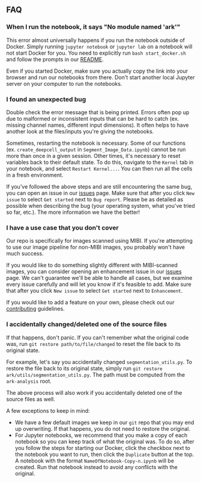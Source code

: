 ## FAQ

### When I run the notebook, it says "No module named 'ark'"

This error almost universally happens if you run the notebook outside of Docker. Simply running `jupyter notebook` or `jupyter lab` on a notebook will not start Docker for you. You need to explicitly run `bash start_docker.sh` and follow the prompts in our [README](https://github.com/angelolab/ark-analysis/blob/master/README.md). 

Even if you started Docker, make sure you actually copy the link into your browser and run our notebooks from there. Don't start another local Jupyter server on your computer to run the notebooks. 

### I found an unexpected bug

Double check the error message that is being printed. Errors often pop up due to malformed or inconsistent inputs that can be hard to catch (ex. missing channel names, different input dimensions). It often helps to have another look at the files/inputs you're giving the notebooks. 

Sometimes, restarting the notebook is necessary. Some of our functions (ex. `create_deepcell_output` in `Segment_Image_Data.ipynb`) cannot be run more than once in a given session. Other times, it's necessary to reset variables back to their default state. To do this, navigate to the `Kernel` tab in your notebook, and select `Restart Kernel...`. You can then run all the cells in a fresh environment. 

If you've followed the above steps and are still encountering the same bug, you can open an issue in our [issues](https://github.com/angelolab/ark-analysis/issues) page. Make sure that after you click `New issue` to select `Get started` next to `Bug report`. Please be as detailed as possible when describing the bug (your operating system, what you've tried so far, etc.). The more information we have the better! 

### I have a use case that you don't cover

Our repo is specifically for images scanned using MIBI. If you're attempting to use our image pipeline for non-MIBI images, you probably won't have much success. 

If you would like to do something slightly different with MIBI-scanned images, you can consider opening an enhancement issue in our [issues](https://github.com/angelolab/ark-analysis/issues) page. We can't guarantee we'll be able to handle all cases, but we examine every issue carefully and will let you know if it's feasible to add. Make sure that after you click `New issue` to select `Get started` next to `Enhancement`. 

If you would like to add a feature on your own, please check out our [contributing](contributing.md) guidelines. 

### I accidentally changed/deleted one of the source files

If that happens, don't panic. If you can't remember what the original code was, run `git restore path/to/file/changed` to reset the file back to its original state. 

For example, let's say you accidentally changed `segmentation_utils.py`. To restore the file back to its original state, simply run `git restore ark/utils/segmentation_utils.py`. The path must be computed from the `ark-analysis` root. 

The above process will also work if you accidentally deleted one of the source files as well. 

A few exceptions to keep in mind:
* We have a few default images we keep in our `git` repo that you may end up overwriting. If that happens, you do not need to restore the original. 
* For Jupyter notebooks, we recommend that you make a copy of each notebook so you can keep track of what the original was. To do so, after you follow the steps for starting our Docker, click the checkbox next to the notebook you want to run, then click the `Duplicate` button at the top. A notebook with the format `NameOfNotebook-Copy-n.ipynb` will be created. Run that notebook instead to avoid any conflicts with the original. 
